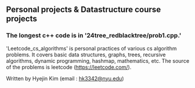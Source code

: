<h2> Personal projects & Datastructure course projects </h2>

<h3>The longest c++ code is in '24tree_redblacktree/prob1.cpp.'</h3>

'Leetcode_cs_algorithms' is personal practices of various cs algorithm problems. It covers basic data structures, graphs, trees, recursive algorithms, dynamic programming, hashmap, mathematics, etc. The source of the problems is leetcode (https://leetcode.com/).


Written by Hyejin Kim (email : hk3342@nyu.edu)
